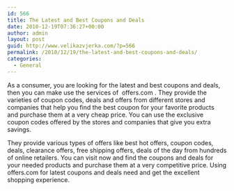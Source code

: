 ```yaml
---
id: 566
title: The Latest and Best Coupons and Deals
date: 2010-12-19T07:36:27+00:00
author: admin
layout: post
guid: http://www.velikazvjerka.com/?p=566
permalink: /2010/12/19/the-latest-and-best-coupons-and-deals/
categories:
  - General
---
```

As a consumer, you are looking for the latest and best coupons and deals, then you can make use the services of &nbsp;offers.com&nbsp;. They provide the varieties of coupon codes, deals and offers from different stores and companies that help you find the best coupon for your favorite products and purchase them at a very cheap price. You can use the exclusive coupon codes offered by the stores and companies that give you extra savings.

They provide various types of offers like best hot offers, coupon codes, deals, clearance offers, free shipping offers, deals of the day from hundreds of online retailers. You can visit now and find the coupons and deals for your needed products and purchase them at a very competitive price. Using offers.com for latest coupons and deals need and get the excellent shopping experience.